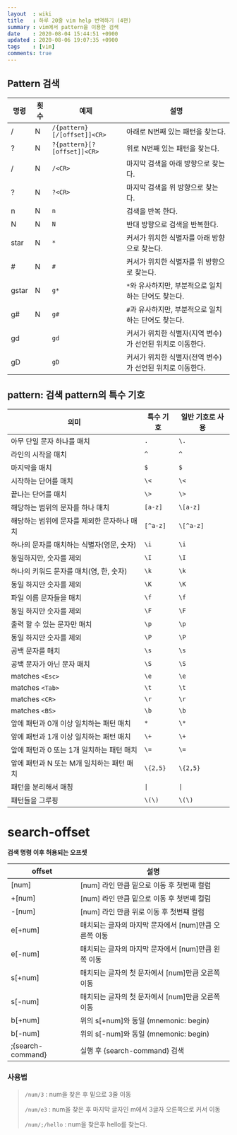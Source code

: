 ```yaml
---
layout  : wiki
title   : 하루 20줄 vim help 번역하기 (4편)
summary : vim에서 pattern을 이용한 검색
date    : 2020-08-04 15:44:51 +0900
updated : 2020-08-06 19:07:35 +0900
tags    : [vim]
comments: true
---
```


## Pattern 검색

| 명령  | 횟수 | 예제                        | 설명                                                      |
|-------|------|-----------------------------|-----------------------------------------------------------|
| /     | N    | `/{pattern}[/[offset]]<CR>` | 아래로 N번째 있는 패턴을 찾는다.                          |
| ?     | N    | `?{pattern}[?[offset]]<CR>` | 위로 N번째 있는 패턴을 찾는다.                            |
| /<CR> | N    | `/<CR>`                     | 마지막 검색을 아래 방향으로 찾는다.                       |
| ?<CR> | N    | `?<CR>`                     | 마지막 검색을 위 방향으로 찾는다.                         |
| n     | N    | `n`                         | 검색을 반복 한다.                                         |
| N     | N    | `N`                         | 반대 방향으로 검색을 반복한다.                            |
| star  | N    | `*`                         | 커서가 위치한 식별자를 아래 방향으로 찾는다.              |
| #     | N    | `#`                         | 커서가 위치한 식별자를 위 방향으로 찾는다.                |
| gstar | N    | `g*`                        | `*`와 유사하지만, 부분적으로 일치하는 단어도 찾는다.      |
| g#    | N    | `g#`                        | `#`과 유사하지만, 부분적으로 일치하는 단어도 찾는다.      |
| gd    |      | `gd`                        | 커서가 위치한 식별자(지역 변수)가 선언된 위치로 이동한다. |
| gD    |      | `gD`                        | 커서가 위치한 식별자(전역 변수)가 선언된 위치로 이동한다. |



## pattern: 검색 pattern의 특수 기호

| 의미                                        | 특수 기호 | 일반 기호로 사용 |
|---------------------------------------------|-----------|------------------|
| 아무 단일 문자 하나를 매치                  | `.`       | `\.`             |
| 라인의 시작을 매치                          | `^`       | `^`              |
| 마지막을 매치                               | `$`       | `$`              |
| 시작하는 단어를 매치                        | `\<`      | `\<`             |
| 끝나는 단어를 매치                          | `\>`      | `\>`             |
| 해당하는 범위의 문자를 하나 매치            | `[a-z]`   | `\[a-z]`         |
| 해당하는 범위에 문자를 제외한 문자하나 매치 | `[^a-z]`  | `\[^a-z]`        |
| 하나의 문자를 매치하는 식별자(영문, 숫자)   | `\i`      | `\i`             |
| 동일하지만, 숫자를 제외                     | `\I`      | `\I`             |
| 하나의 키워드 문자를 매치(영, 한, 숫자)     | `\k`      | `\k`             |
| 동일 하지만 숫자를 제외                     | `\K`      | `\K`             |
| 파일 이름 문자들을 매치                     | `\f`      | `\f`             |
| 동일 하지만 숫자를 제외                     | `\F`      | `\F`             |
| 출력 할 수 있는 문자만 매치                 | `\p`      | `\p`             |
| 동일 하지만 숫자를 제외                     | `\P`      | `\P`             |
| 공백 문자를 매치                            | `\s`      | `\s`             |
| 공백 문자가 아닌 문자 매치                  | `\S`      | `\S`             |
| matches `<Esc>`                             | `\e`      | `\e`             |
| matches `<Tab>`                             | `\t`      | `\t`             |
| matches `<CR>`                              | `\r`      | `\r`             |
| matches `<BS>`                              | `\b`      | `\b`             |
| 앞에 패턴과 0개 이상 일치하는 패턴 매치     | `*`       | `\*`             |
| 앞에 패턴과 1개 이상 일치하는 패턴 매치     | `\+`      | `\+`             |
| 앞에 패턴과 0 또는 1개 일치하는 패턴 매치   | `\=`      | `\=`             |
| 앞에 패턴과 N 또는 M개 일치하는 패턴 매치   | `\{2,5}`  | `\{2,5}`         |
| 패턴을 분리해서 매칭                        | `\|`      | `\|`             |
| 패턴들을 그루핑                             | `\(\)`    | `\(\)`           |

# search-offset

**검색 명령 이후 허용되는 오프셋**

| offset            | 설명                                                  |
|-------------------|-------------------------------------------------------|
| [num]             | [num] 라인 만큼 밑으로 이동 후 첫번째 컬럼            |
| +[num]            | [num] 라인 만큼 밑으로 이동 후 첫번쨰 컬럼            |
| -[num]            | [num] 라인 만큼 위로 이동 후 첫번쨰 컬럼              |
| e[+num]           | 매치되는 글자의 마지막 문자에서 [num]만큼 오른쪽 이동 |
| e[-num]           | 매치되는 글자의 마지막 문자에서 [num]만큼 왼쪽 이동   |
| s[+num]           | 매치되는 글자의 첫 문자에서 [num]만큼 오른쪽 이동     |
| s[-num]           | 매치되는 글자의 첫 문자에서 [num]만큼 오른쪽 이동     |
| b[+num]           | 위의 s[+num]와 동일 (mnemonic: begin)                 |
| b[-num]           | 위의 s[-num]와 동일 (mnemonic: begin)                 |
| ;{search-command} | 실행 후 {search-command} 검색                         |

### 사용법
> `/num/3` : num을 찾은 후 밑으로 3줄 이동
>
> `/num/e3` : num을 찾은 후 마지막 글자인 m에서 3글자 오른쪽으로 커서 이동
>
> `/num/;/hello` : num을 찾은후 hello를 찾는다.
